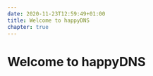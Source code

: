 ```yaml
---
date: 2020-11-23T12:59:49+01:00
title: Welcome to happyDNS
chapter: true
---
```


# Welcome to happyDNS
